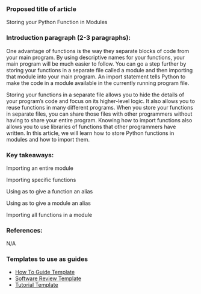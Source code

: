 
### Proposed title of article

Storing your Python Function in Modules

### Introduction paragraph (2-3 paragraphs):
One advantage of functions is the way they separate blocks of code from your main program. By using descriptive names for your functions, your main program will be much easier to follow. You can go a step further by storing your functions in a separate file called a module and then importing that module into your main program. An import statement tells Python to make the code in a module available in the currently running program file. 

Storing your functions in a separate file allows you to hide the details of your program’s code and focus on its higher-level logic. It also allows you to reuse functions in many different programs. When you store your functions in separate files, you can share those files with other programmers without having to share your entire program. Knowing how to import functions also allows you to use libraries of functions that other programmers have written. In this article, we will learn how to store Python functions in modules and how to import them.

### Key takeaways: 
Importing an entire module

Importing specific functions

Using as to give a function an alias

Using as to give a module an alias

Importing all functions in a module


### References: 
N/A

### Templates to use as guides
- [How To Guide Template](https://github.com/section-engineering-education/engineering-education/blob/master/new_contributors/how-to-guide-template.md)
- [Software Review Template](https://github.com/section-engineering-education/engineering-education/blob/master/new_contributors/software-review-template.md)
- [Tutorial Template](https://github.com/section-engineering-education/engineering-education/blob/master/new_contributors/tutorial-template.md)

